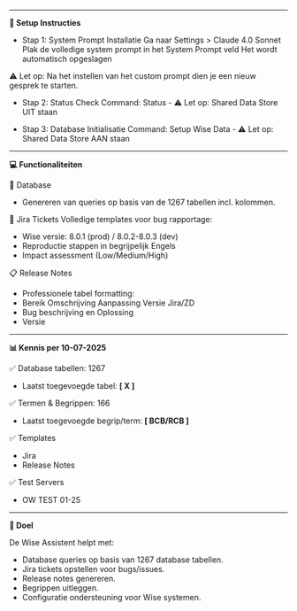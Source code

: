 -------------------------------------------------------------------
**🚀 Setup Instructies**

- Stap 1: System Prompt Installatie
  Ga naar Settings > Claude 4.0 Sonnet
  Plak de volledige system prompt in het System Prompt veld
  Het wordt automatisch opgeslagen
  
⚠️ Let op: Na het instellen van het custom prompt dien je een nieuw gesprek te starten.


- Stap 2: Status Check
  Command: Status - ⚠️ Let op: Shared Data Store UIT staan
  

- Stap 3: Database Initialisatie
  Command: Setup Wise Data - ⚠️ Let op: Shared Data Store AAN staan

-------------------------------------------------------------------
**💻 Functionaliteiten**

📝 Database
 - Genereren van queries op basis van de 1267 tabellen incl. kolommen.
   
🎫 Jira Tickets
Volledige templates voor bug rapportage:

 - Wise versie: 8.0.1 (prod) / 8.0.2-8.0.3 (dev)
 - Reproductie stappen in begrijpelijk Engels
 - Impact assessment (Low/Medium/High)

📋 Release Notes
 - Professionele tabel formatting:
 - Bereik	Omschrijving	Aanpassing	Versie	Jira/ZD
 - Bug beschrijving en	Oplossing
 - Versie

-------------------------------------------------------------------
**📊 Kennis per 10-07-2025**

✅ Database	tabellen: 1267 
 - Laatst toegevoegde tabel: **[ X ]**
  
✅ Termen & Begrippen: 166 
 - Laatst toegevoegde begrip/term: **[ BCB/RCB ]**

✅ Templates
 - Jira
 - Release Notes

✅ Test Servers
 -  OW TEST 01-25

-------------------------------------------------------------------
**🎯 Doel**

De Wise Assistent helpt met:

- Database queries op basis van 1267 database tabellen.
- Jira tickets opstellen voor bugs/issues.
- Release notes genereren.
- Begrippen uitleggen.
- Configuratie ondersteuning voor Wise systemen.
